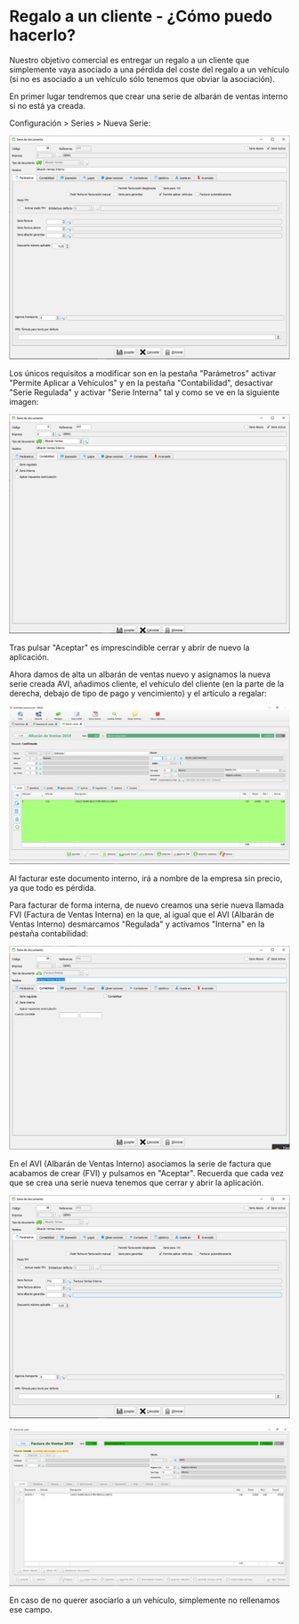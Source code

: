 # Regalo a un cliente - ¿Cómo puedo hacerlo?

Nuestro objetivo comercial es entregar un regalo a un cliente que simplemente vaya asociado a una pérdida del coste del regalo a un vehículo (si no es asociado a un vehículo sólo tenemos que obviar la asociación).

En primer lugar tendremos que crear una serie de albarán de ventas interno si no está ya creada.&#x20;

Configuración > Series > Nueva Serie:

![](<../.gitbook/assets/image (294).png>)

Los únicos requisitos a modificar son en la pestaña "Parámetros" activar "Permite Aplicar a Vehículos" y en la pestaña "Contabilidad", desactivar "Serie Regulada" y activar "Serie Interna" tal y como se ve en la siguiente imagen:

![](<../.gitbook/assets/image (293).png>)

Tras pulsar "Aceptar" es imprescindible cerrar y abrir de nuevo la aplicación.

Ahora damos de alta un albarán de ventas nuevo y asignamos la nueva serie creada AVI, añadimos cliente, el vehículo del cliente (en la parte de la derecha, debajo de tipo de pago y vencimiento) y el artículo a regalar:

![](<../.gitbook/assets/image (295).png>)

Al facturar este documento interno, irá a nombre de la empresa sin precio, ya que todo es pérdida.

Para facturar de forma interna, de nuevo creamos una serie nueva llamada FVI (Factura de Ventas Interna) en la que, al igual que el AVI (Albarán de Ventas Interno) desmarcamos "Regulada" y activamos "Interna" en la pestaña contabilidad:

![](<../.gitbook/assets/image (299).png>)

En el AVI (Albarán de Ventas Interno) asociamos la serie de factura que acabamos de crear (FVI) y pulsamos en "Aceptar". Recuerda que cada vez que se crea una serie nueva tenemos que cerrar y abrir la aplicación.

![](<../.gitbook/assets/image (300).png>)

![Factura de Ventas Interna](<../.gitbook/assets/image (301).png>)

En caso de no querer asociarlo a un vehículo, simplemente no rellenamos ese campo.



